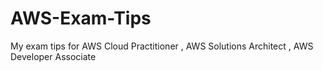 # AWS-Exam-Tips
My exam tips for AWS Cloud Practitioner , AWS Solutions Architect , AWS Developer Associate
